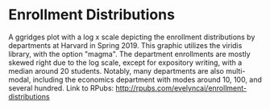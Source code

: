 # Enrollment Distributions
A ggridges plot with a log x scale depicting the enrollment distributions by departments at Harvard in Spring 2019. This graphic utilizes the viridis library, with the option "magma". The department enrollments are mostly skewed right due to the log scale, except for expository writing, with a median around 20 students. Notably, many departments are also multi-modal, including the economics department with modes around 10, 100, and several hundred.
Link to RPubs: http://rpubs.com/evelyncai/enrollment-distributions
